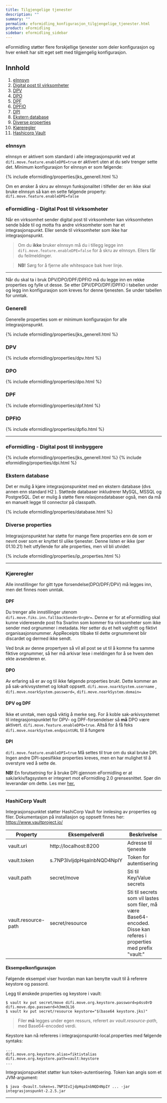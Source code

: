 ```yaml
---
title: Tilgjengelige tjenester
description: ""
summary: ""
permalink: eformidling_konfigurasjon_tilgjengelige_tjenester.html
product: eFormidling
sidebar: eformidling_sidebar
---
```



eFormidling støtter flere forskjellige tjenester som deler konfigurasjon og hver enkelt har sitt eget sett med tilgjengelig konfigurasjon.

## Innhold

1. [eInnsyn](#eInnsyn)
2. [Digital post til virksomheter](#eformidling---digital-post-til-virksomheter)
3. [DPV](#DPV)
4. [DPO](#DPO)
5. [DPF](#DPF)
6. [DPFIO](#DPFIO)
7. [DPI](#eformidling---digital-post-til-innbyggere)
8. [Ekstern database](#ekstern-database)
9. [Diverse properties](#diverse-properties)
10. [Kjøreregler](#kjøreregler)
11. [Hashicorp Vault](#hashicorp-vault)



### eInnsyn 

eInnsyn er aktivert som standard i alle integrasjonspunkt ved at ```difi.move.feature.enableDPE=true``` er aktivert uten at du selv trenger sette det. Minimum konfigurasjon for eInnsyn er som følgende: 

{% include eformidling/properties/jks_generell.html %} 


Om en ønsker å skru av eInnsyn funksjonalitet i tilfeller der en ikke skal bruke eInnsyn så kan en sette følgende property: ```difi.move.feature.enableDPE=false```

### eFormidling - Digital Post til virksomheter

Når en virksomhet sender digital post til virksomheter kan virksomheten sende både til og motta fra andre virksomheter som har et integrasjonspunkt. Eller sende til virksomheter som ikke har integrasjonspunkt. 


> Om du **ikke** bruker eInnsyn må du i tillegg legge inn ```difi.move.feature.enableDPE=false``` for å skru av eInnsyn. Ellers får du feilmeldinger.

> **NB!** Sørg for å fjerne  alle whitespace bak hver linje.

---

Når du skal ta i bruk DPV/DPO/DPF/DPFIO må du legge inn en rekke properties og fylle ut desse. Se etter DPV/DPO/DPF/DPFIO i tabellen under og legg inn konfigurasjon som kreves for denne tjenesten. Se under tabellen for unntak.

### Generell

Generelle properties som er minimum konfigurasjon for alle integrasjonspunkt. 

  {% include eformidling/properties/jks_generell.html %} 

### DPV
  
  {% include eformidling/properties/dpv.html %}

### DPO

  {% include eformidling/properties/dpo.html %}

### DPF

  {% include eformidling/properties/dpf.html %}

### DPFIO

  {% include eformidling/properties/dpfio.html %}
  
 ---


### eFormidling - Digital post til innbyggere

  {% include eformidling/properties/jks_generell.html %} 
  {% include eformidling/properties/dpi.html %}
  

### Ekstern database

Det er mulig å kjøre integrasjonspunktet med en ekstern database (dvs annen enn standard H2 ). Støttede databaser inkludrerer MySQL, MSSQL og PostgreSQL. Det er mulig å støtte flere relasjonsdatabaser også, men da må en manuelt legge til connector på classpath. 

{% include eformidling/properties/database.html %}

### Diverse properties
Integrasjonspunktet har støtte for mange flere properties enn de som er nevnt over som er knyttet til ulike tjenester. Denne listen er ikke (per 01.10.21) helt utfyllende for alle properties, men vil bli utvidet: 

  {% include eformidling/properties/ip_properties.html %}


--- 

### Kjøreregler
Alle innstillinger for gitt type forsendelse(DPO/DPF/DPV) må legges inn, men det finnes noen unntak.

#### DPF
Du trenger alle innstillinger utenom ```difi.move.fiks.inn.fallbackSenderOrgNr=```. Denne er for at eFormidling skal kunne videresende post fra SvarInn som kommer fra virksomheter som ikke sender med orgnummer i metadata. Her setter du et helt valgfritt og fiktivt organisasjonsnummer. AppReceipts tilbake til dette orgnummeret blir discardet og dermed ikke sendt. 

Ved bruk av denne propertyen så vil all post se ut til å komme fra samme fiktive orgnummer, så her må arkivar lese i meldingen for å se hvem den ekte avsenderen er.

#### DPO
Av erfaring så er av og til ikke følgende properties brukt. Dette kommer an på sak-arkivsystemet og lokalt oppsett. ```difi.move.noarkSystem.username``` , ```difi.move.noarkSystem.password=```, ```difi.move.noarkSystem.domain=``` 

#### DPV og DPF
Ikke et unntak, men også viktig å merke seg. For å koble sak-arkivsystemet til integrasjonspunktet for DPV- og DPF-forsendelser så **må** DPO være aktivert. ```difi.move.feature.enableDPO=true```. Altså for å få feks  ```difi.move.noarkSystem.endpointURL``` til å fungere

#### DPI
```difi.move.feature.enableDPI=true``` Må settes til true om du skal bruke DPI. Ingen andre DPI-spesifikke properties kreves, men en har mulighet til å overstyre ved å sette de. 

**NB!** En forutsetning for å bruke DPI gjennom eFormidling er at sak/arkiv/fagsystem er integrert mot eFormidling 2.0 grensesnittet. Spør din leverandør om dette. Les mer [her.](https://difi.github.io/felleslosninger/eformidling_nm_about.html)

--- 

### HashiCorp Vault
Integrasjonspunktet støtter HashiCorp Vault for innlesing av properties og filer. Dokumentasjon på installasjon og oppsett finnes her: <https://www.vaultproject.io/>

|Property|Eksempelverdi|Beskrivelse|
|--------|-------------|-----------|
|vault.uri|http://localhost:8200|Adresse til tjeneste|
|vault.token|s.7NP3IvIjdpHqaInbNQD4NpIY|Token for autentisering|
|vault.path|secret/move|Sti til Key/Value secrets|
|vault.resource-path|secret/resource|Sti til secrets som vil lastes som filer, må være Base64-encoded. Disse kan referes i properties med prefix "vault:"|

#### Eksempelkonfigurasjon
Følgende eksempel viser hvordan man kan benytte vault til å referere keystore og passord.


Legg til ønskede properties og keystore i vault:
```console
$ vault kv put secret/move difi.move.org.keystore.password=p4ss0rD difi.move.dpo.password=h3mm3L16
$ vault kv put secret/resource keystore="$(base64 keystore.jks)"
```
> Filer **må** legges under egen ressurs, referert av *vault.resource-path*, med Base64-encoded verdi.

Keystore kan nå refereres i integrasjonspunkt-local.properties med følgende syntaks:
```console
...
difi.move.org.keystore.alias=fiktivtalias
difi.move.org.keystore.path=vault:keystore
...
```

Integrasjonspunktet støtter kun token-autentisering. Token kan angis som et JVM-argument:
```console
$ java -Dvault.token=s.7NP3IvIjdpHqaInbNQD4NpIY ... -jar integrasjonspunkt-2.2.5.jar
```
---